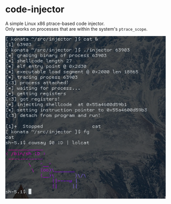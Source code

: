 # code-injector
A simple Linux x86 ptrace-based code injector.<br>
Only works on processes that are within the system's `ptrace_scope`.

![screenshot](https://github.com/konata-chan404/code-injector/blob/main/screenie.png)
